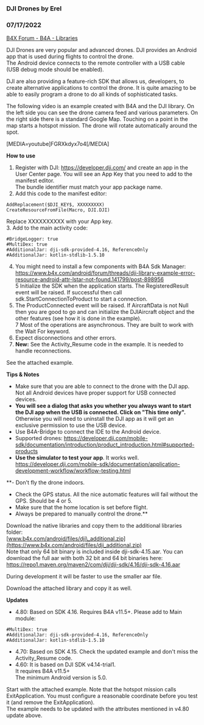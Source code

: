 ### DJI Drones by Erel
### 07/17/2022
[B4X Forum - B4A - Libraries](https://www.b4x.com/android/forum/threads/75244/)

DJI Drones are very popular and advanced drones. DJI provides an Android app that is used during flights to control the drone.  
The Android device connects to the remote controller with a USB cable (USB debug mode should be enabled).  
  
DJI are also providing a feature-rich SDK that allows us, developers, to create alternative applications to control the drone. It is quite amazing to be able to easily program a drone to do all kinds of sophisticated tasks.  
  
The following video is an example created with B4A and the DJI library. On the left side you can see the drone camera feed and various parameters. On the right side there is a standard Google Map. Touching on a point in the map starts a hotspot mission. The drone will rotate automatically around the spot.  
  
[MEDIA=youtube]FGRXkdyx7o4[/MEDIA]  
  
**How to use**  
  
1. Register with DJI: <https://developer.dji.com/> and create an app in the User Center page. You will see an App Key that you need to add to the manifest editor.  
The bundle identifier must match your app package name.  
2. Add this code to the manifest editor:  

```B4X
AddReplacement($DJI_KEY$, XXXXXXXXX)  
CreateResourceFromFile(Macro, DJI.DJI)
```

  
Replace XXXXXXXXXX with your App key.  
3. Add to the main activity code:  

```B4X
#BridgeLogger: true  
#MultiDex: true  
#AdditionalJar: dji-sdk-provided-4.16, ReferenceOnly  
#AdditionalJar: kotlin-stdlib-1.5.10
```

  
  
4. You might need to install a few components with B4A Sdk Manager: <https://www.b4x.com/android/forum/threads/dji-library-example-error-resource-android-attr-lstar-not-found.141799/post-898956>  
5 Initialize the SDK when the application starts. The RegisteredResult event will be raised. If successful then call sdk.StartConnectionToProduct to start a connection.  
6. The ProductConnected event will be raised. If AircraftData is not Null then you are good to go and can initialize the DJIAircraft object and the other features (see how it is done in the example).  
7 Most of the operations are asynchronous. They are built to work with the Wait For keyword.  
8. Expect disconnections and other errors.  
9. **New:** See the Activity\_Resume code in the example. It is needed to handle reconnections.  
  
See the attached example.  
  
**Tips & Notes**  
  
- Make sure that you are able to connect to the drone with the DJI app. Not all Android devices have proper support for USB connected devices.  
- **You will see a dialog that asks you whether you always want to start the DJI app when the USB is connected. Click on "This time only".** Otherwise you will need to uninstall the DJI app as it will get an exclusive permission to use the USB device.  
- Use B4A-Bridge to connect the IDE to the Android device.  
- Supported drones: <https://developer.dji.com/mobile-sdk/documentation/introduction/product_introduction.html#supported-products>  
- **Use the simulator to test your app**. It works well.  
<https://developer.dji.com/mobile-sdk/documentation/application-development-workflow/workflow-testing.html>  
  
**- Don't fly the drone indoors.  
- Check the GPS status. All the nice automatic features will fail without the GPS. Should be 4 or 5.  
- Make sure that the home location is set before flight.  
- Always be prepared to manually control the drone.**   
  
Download the native libraries and copy them to the additional libraries folder:  
[www.b4x.com/android/files/dji\_additional.zip](https://www.b4x.com/android/files/dji_additional.zip)  
Note that only 64 bit binary is included inside dji-sdk-4.15.aar. You can download the full aar with both 32 bit and 64 bit binaries here:  
<https://repo1.maven.org/maven2/com/dji/dji-sdk/4.16/dji-sdk-4.16.aar>  
  
During development it will be faster to use the smaller aar file.  
  
Download the attached library and copy it as well.  
  
**Updates**  
  
- 4.80: Based on SDK 4.16. Requires B4A v11.5+. Please add to Main module:  

```B4X
#MultiDex: true  
#AdditionalJar: dji-sdk-provided-4.16, ReferenceOnly  
#AdditionalJar: kotlin-stdlib-1.5.10
```

  
- 4.70: Based on SDK 4.15. Check the updated example and don't miss the Activity\_Resume code.  
- 4.60: It is based on DJI SDK v4.14-trial1.  
It requires B4A v11.5+  
The minimum Android version is 5.0.  
  
Start with the attached example. Note that the hotspot mission calls ExitApplication. You must configure a reasonable coordinate before you test it (and remove the ExitApplication).  
The example needs to be updated with the attributes mentioned in v4.80 update above.